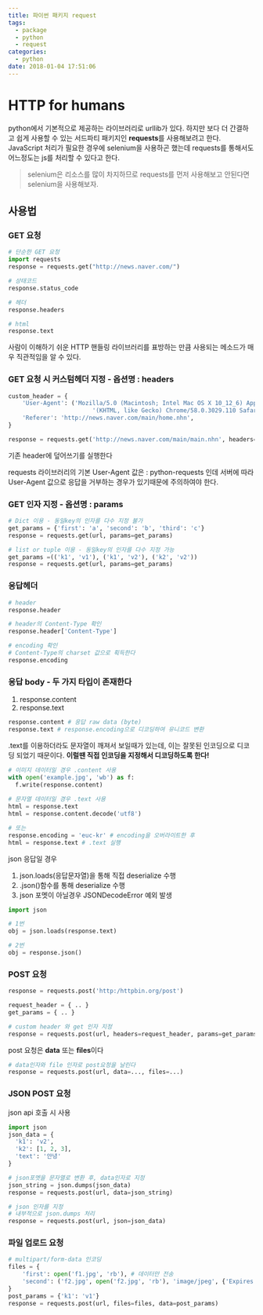 ```yaml
---
title: 파이썬 패키지 request
tags:
  - package
  - python
  - request
categories:
  - python
date: 2018-01-04 17:51:06
---
```



# HTTP for humans
python에서 기본적으로 제공하는 라이브러리로 urllib가 있다. 하지만 보다 더 간결하고 쉽게 사용할 수 있는 서드파티 패키지인 **requests**를 사용해보려고 한다. JavaScript 처리가 필요한 경우에 selenium을 사용하곤 했는데 requests를 통해서도 어느정도는 js를 처리할 수 있다고 한다.

> selenium은 리소스를 많이 차지하므로 requests를 먼저 사용해보고 안된다면 selenium을 사용해보자.

## 사용법

### GET 요청

~~~python
# 단순한 GET 요청
import requests
response = requests.get("http://news.naver.com/")

# 상태코드
response.status_code

# 헤더
response.headers

# html
response.text
~~~

사람이 이해하기 쉬운 HTTP 핸들링 라이브러리를 표방하는 만큼 사용되는 메소드가 매우 직관적임을 알 수 있다.



### GET 요청 시 커스텀헤더 지정 - 옵션명 : **headers**

~~~python
custom_header = {
    'User-Agent': ('Mozilla/5.0 (Macintosh; Intel Mac OS X 10_12_6) AppleWebKit/537.36 '
						'(KHTML, like Gecko) Chrome/58.0.3029.110 Safari/537.36'),
  	'Referer': 'http://news.naver.com/main/home.nhn',
}

response = requests.get('http://news.naver.com/main/main.nhn', headers=custom_header)
~~~

기존 header에 덮어쓰기를 실행한다

requests 라이브러리의 기본 User-Agent 값은 : python-requests 인데 서버에 따라 User-Agent 값으로 응답을 거부하는 경우가 있기때문에 주의하여야 한다.



### GET 인자 지정 - 옵션명 : **params**

~~~python
# Dict 이용 - 동일key의 인자를 다수 지정 불가
get_params = {'first': 'a', 'second': 'b', 'third': 'c'}
response = requests.get(url, params=get_params)

# list or tuple 이용 - 동일key의 인자를 다수 지정 가능
get_params =(('k1', 'v1'), ('k1', 'v2'), ('k2', 'v2'))
response = requests.get(url, params=get_params)
~~~



### 응답헤더

~~~python
# header
response.header

# header의 Content-Type 확인
response.header['Content-Type']

# encoding 확인
# Content-Type의 charset 값으로 획득한다
response.encoding
~~~



### 응답 body - 두 가지 타입이 존재한다

1. response.content
2. response.text

~~~python
response.content # 응답 raw data (byte)
response.text # response.encoding으로 디코딩하여 유니코드 변환
~~~

.text를 이용하더라도 문자열이 깨져서 보일때가 있는데, 이는 잘못된 인코딩으로 디코딩 되었기 때문이다. 
**이럴땐 직접 인코딩을 지정해서 디코딩하도록 한다!**

~~~python
# 이미지 데이터일 경우 .content 사용
with open('example.jpg', 'wb') as f:
  f.write(response.content)
  
# 문자열 데이터일 경우 .text 사용
html = response.text
html = response.content.decode('utf8')

# 또는
response.encoding = 'euc-kr' # encoding을 오버라이트한 후
html = response.text # .text 실행
~~~

json 응답일 경우

1. json.loads(응답문자열)을 통해 직접 deserialize 수행
2. .json()함수를 통해 deserialize 수행
3. json 포멧이 아닐경우 JSONDecodeError 예외 발생

~~~python
import json

# 1번
obj = json.loads(response.text)

# 2번
obj = response.json()
~~~



### POST 요청

~~~python
response = requests.post('http:/httpbin.org/post')
~~~

~~~python
request_header = { .. }
get_params = { .. }

# custom header 와 get 인자 지정
response = requests.post(url, headers=request_header, params=get_params)
~~~

post 요청은 **data** 또는 **files**이다

~~~python
# data인자와 file 인자로 post요청을 날린다
response = requests.post(url, data=..., files=...)
~~~



### JSON POST 요청

json api 호출 시 사용

~~~python
import json
json_data = {
  'k1': 'v2', 
  'k2': [1, 2, 3], 
  'text': '안녕'
}

# json포멧을 문자열로 변환 후, data인자로 지정
json_string = json.dumps(json_data)
response = requests.post(url, data=json_string)

# json 인자를 지정
# 내부적으로 json.dumps 처리
response = requests.post(url, json=json_data)
~~~

 

### 파일 업로드 요청

~~~python
# multipart/form-data 인코딩
files = {
	'first': open('f1.jpg', 'rb'), # 데이터만 전송
    'second': ('f2.jpg', open('f2.jpg', 'rb'), 'image/jpeg', {'Expires': '0'}), # 추천
}
post_params = {'k1': 'v1'} 
response = requests.post(url, files=files, data=post_params)
~~~

